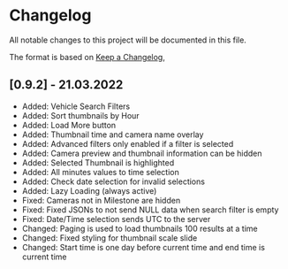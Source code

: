 # Changelog

All notable changes to this project will be documented in this file.

The format is based on [Keep a Changelog](https://keepachangelog.com/en/1.0.0/),

## [0.9.2] - 21.03.2022

- Added: Vehicle Search Filters
- Added: Sort thumbnails by Hour
- Added: Load More button
- Added: Thumbnail time and camera name overlay
- Added: Advanced filters only enabled if a filter is selected
- Added: Camera preview and thumbnail information can be hidden
- Added: Selected Thumbnail is highlighted
- Added: All minutes values to time selection
- Added: Check date selection for invalid selections
- Added: Lazy Loading (always active)
- Fixed: Cameras not in Milestone are hidden
- Fixed: Fixed JSONs to not send NULL data when search filter is empty
- Fixed: Date/Time selection sends UTC to the server
- Changed: Paging is used to load thumbnails 100 results at a time
- Changed: Fixed styling for thumbnail scale slide
- Changed: Start time is one day before current time and end time is current time
